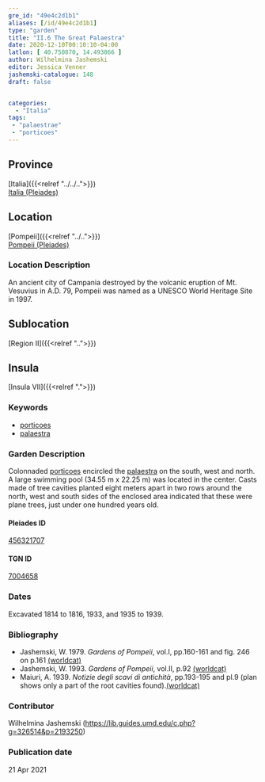 ```yaml
---
gre_id: "49e4c2d1b1"
aliases: [/id/49e4c2d1b1]
type: "garden"
title: "II.6 The Great Palaestra"
date: 2020-12-10T00:10:10-04:00
latlon: [ 40.750870, 14.493866 ]
author: Wilhelmina Jashemski
editor: Jessica Venner
jashemski-catalogue: 148
draft: false


categories:
  - "Italia"
tags:
 - "palaestrae"
 - "porticoes"
---
```


## Province
[Italia]({{<relref "../../..">}}) \
[Italia (Pleiades)](https://pleiades.stoa.org/places/1052)

## Location
[Pompeii]({{<relref "../..">}}) \
[Pompeii (Pleiades)](https://pleiades.stoa.org/places/433032)


### Location Description
An ancient city of Campania destroyed by the volcanic eruption of Mt. Vesuvius in A.D. 79, Pompeii was named as a UNESCO World Heritage Site in 1997.

## Sublocation
[Region II]({{<relref "..">}})
## Insula
[Insula VII]({{<relref ".">}})


### Keywords
 - [porticoes](http://vocab.getty.edu/page/aat/300004145)
 - [palaestra](http://vocab.getty.edu/page/aat/300007301)


### Garden Description
Colonnaded [porticoes](http://vocab.getty.edu/page/aat/300004145) encircled the [palaestra](http://vocab.getty.edu/page/aat/300007301) on the south, west and north. A large swimming pool (34.55 m x 22.25 m) was located in the center. Casts made of tree cavities planted eight meters apart in two rows around the north, west and south sides of the enclosed area indicated that these were plane trees, just under one hundred years old.

<!--### Plans
{{< image src="../../fig._61,_plan_of_region_ii,_insula_vii.png" alt="Fig. 61, Plan of Region II, insula vii, plan in Maiuri, NSc(1939), pl.9" title="Fig. 61, Plan of Region II, insula vii, plan in Maiuri, NSc(1939), pl.9" >}}-->

#### Pleiades ID
[456321707](https://pleiades.stoa.org/places/456321707)

#### TGN ID
[7004658](http://vocab.getty.edu/page/tgn/7004658)

### Dates
Excavated 1814 to 1816, 1933, and 1935 to 1939.

### Bibliography
* Jashemski, W. 1979. *Gardens of Pompeii*, vol.I, pp.160-161 and fig. 246 on p.161  [(worldcat)](http://www.worldcat.org/oclc/884024123)
* Jashemski, W. 1993. *Gardens of Pompeii*, vol.II, p.92 [(worldcat)](http://www.worldcat.org/oclc/921816405)
* Maiuri, A. 1939. *Notizie degli scavi di antichità*, pp.193-195 and pl.9 (plan shows only a part of the root cavities found).[(worldcat)](http://www.worldcat.org/oclc/1646037)


### Contributor
Wilhelmina Jashemski (https://lib.guides.umd.edu/c.php?g=326514&p=2193250)

### Publication date

21 Apr 2021
